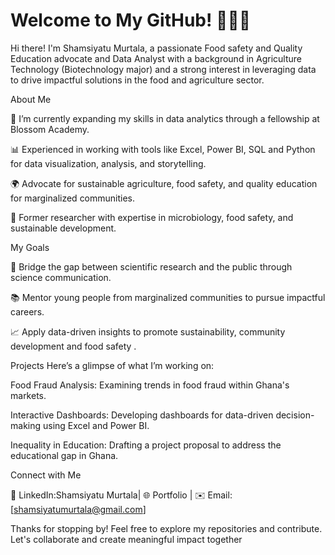 # Welcome to My GitHub! 👩‍💻🌱

Hi there! I'm Shamsiyatu Murtala, a passionate Food safety and Quality Education advocate and  Data Analyst with a background in Agriculture Technology (Biotechnology major) and a strong interest in leveraging data to drive impactful solutions in the food and agriculture sector.

About Me

🌱 I’m currently expanding my skills in data analytics through a fellowship at Blossom Academy.

📊 Experienced in working with tools like Excel, Power BI, SQL and Python for data visualization, analysis, and storytelling.

🌍 Advocate for sustainable agriculture, food safety, and quality education for marginalized communities.

🧪 Former researcher with expertise in microbiology, food safety, and sustainable development.

My Goals

🌟 Bridge the gap between scientific research and the public through science communication.

📚 Mentor young people from marginalized communities to pursue impactful careers.

📈 Apply data-driven insights to promote sustainability, community development and food safety .

Projects Here’s a glimpse of what I’m working on:

Food Fraud Analysis: Examining trends in food fraud within Ghana's markets.

Interactive Dashboards: Developing dashboards for data-driven decision-making using Excel and Power BI.

Inequality in Education: Drafting a project proposal to address the educational gap in Ghana.

Connect with Me

💼 LinkedIn:Shamsiyatu Murtala| 🌐 Portfolio | ✉️ Email: [shamsiyatumurtala@gmail.com]

Thanks for stopping by! Feel free to explore my repositories and contribute. Let's collaborate and create meaningful impact together
